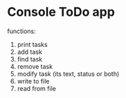 # Console ToDo app

functions:  
1.  print tasks  
2.  add task  
3.  find task  
4.  remove task  
5.  modify task (its text, status or both)  
6.  write to file  
7.  read from file  
